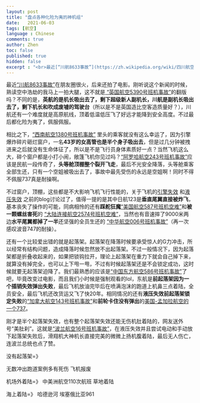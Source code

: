 ```yaml
---
layout: post
title: "盘点各种化险为夷的神机组"
date:   2021-06-03
tags: [航空]
language : Chinese
comments: true
author: Zhen
toc: false
published: true
hidden: false
excerpt : "<br>最近[“川航8633事故”](https://zh.wikipedia.org/wiki/四川航空8633号班机事故)在朋友圈很火，后来还拍了电影。刚听说这个新闻的时候，熟读空中浩劫的我马上一拍大腿，这不就是[ “英国航空5390号班机事故”](https://zh.wikipedia.org/wiki/西南航空1380号班机事故)的翻版吗？<br><br>"
---
```

最近[“川航8633事故”](https://zh.wikipedia.org/wiki/四川航空8633号班机事故)在朋友圈很火，后来还拍了电影。刚听说这个新闻的时候，熟读空中浩劫的我马上一拍大腿，这不就是[ “英国航空5390号班机事故”](https://zh.wikipedia.org/wiki/西南航空1380号班机事故)的翻版吗？不同的是，**英航的是机长吸出去了，剩下超级新人副机长，川航是副机长吸出去了，剩下机长和吹成废墟的驾驶台**（所以是不是英国造比空客造质量好？），川航还有一个难度就是高原航线，顶着低温低压飞了好远才能降到安全高度。不过最后都化险为夷了，佩服佩服。

相比之下，[“西南航空1380号班机事故”](https://zh.wikipedia.org/wiki/西南航空1380号班机事故) 里头的乘客就没有这么幸运了，因为引擎爆炸碎片砸烂窗户，一名**43岁的女高管也是半个身子吸出去**，但是过几分钟被拽进来之后就没有生命体征了，所以是不是飞行员身体素质好一点？当然飞机这么大，碎个窗户都是小打小闹，敞篷飞机你见过吗？[“阿罗哈航空243号班机事故”](https://zh.wikipedia.org/wiki/%E9%98%BF%E7%BE%85%E5%93%88%E8%88%AA%E7%A9%BA243%E8%99%9F%E7%8F%AD%E6%A9%9F%E4%BA%8B%E6%95%85)应该是民航一段传奇了，**头等舱顶棚整个裂开飞走**，最后不光安全降落，头等舱乘客全部生还，只有一个空姐被吸出去了，事故中最先受伤的永远是空姐啊！同时不得不佩服737真是耐操啊。

不过窗户，顶棚，这些都是不大影响飞机飞行性能的，关于飞机的[引擎失效](/飞机双引擎失灵还能生还吗) 和[液压失效](/飞机液压系统失效了还能操作吗) 之前的blog讨论过了，值得一提的是其中日航123是**垂直尾翼直接被炸飞**，基本丧失了操作的可能，同病相怜的还有**踩舵狂魔**[“美国航空587号班机空难”](https://zh.wikipedia.org/wiki/%E7%BE%8E%E5%9C%8B%E8%88%AA%E7%A9%BA587%E8%99%9F%E7%8F%AD%E6%A9%9F%E7%A9%BA%E9%9B%A3)和**被一颗螺丝害死**的
[“大陆连接航空2574号班机空难”](https://zh.wikipedia.org/wiki/%E7%BE%8E%E5%9B%BD%E5%A4%A7%E9%99%86%E5%BF%AB%E8%BF%902574%E5%8F%B7%E7%8F%AD%E6%9C%BA%E7%A9%BA%E9%9A%BE)，当然也有音速摔了9000米两边**水平尾翼都掉了一半**还坚强的全员生还的
[“中华航空006号班机事故”](https://zh.wikipedia.org/wiki/%E4%B8%AD%E8%8F%AF%E8%88%AA%E7%A9%BA006%E8%99%9F%E7%8F%AD%E6%A9%9F%E4%BA%8B%E6%95%85)（再一次感叹波音747的耐操）。

还有一个比较爱出错的就是起落架。起落架在降落时候要承受惊人的G力冲击，所以经常有结构问题，造成降落时候忽然放不出起落架。不过一般情况下，因为起落架都是折叠收起来的，如果把锁钩拉开，理论上起落架在重力下就会自己掉下来，就算没有掉完全，也可以上下甩一甩，不过有时候起落架还是不会锁定成功，这时候就要无起落架迫降了。我们最熟悉的应该是[“中国东方航空586号班机事故”](https://zh.wikipedia.org/zh/%E4%B8%AD%E5%9C%8B%E6%9D%B1%E6%96%B9%E8%88%AA%E7%A9%BA586%E8%99%9F%E7%8F%AD%E6%A9%9F%E4%BA%8B%E6%95%85)了吧，毕竟改变过电影，而且我们小时候是强制观看的lol，东航是**前起落架因为一个插销失效弹出失败**，最后飞机放油完毕后在喷满泡沫的跑道上机鼻三点着陆，全员安全，最后飞机还改货运又飞了快20年。相同情况的还有**液压失效前起落架锁定失败**的[“加拿大航空143号班机事故”](https://zh.wikipedia.org/zh-hans/%E5%8A%A0%E6%8B%BF%E5%A4%A7%E8%88%AA%E7%A9%BA143%E8%99%9F%E7%8F%AD%E6%A9%9F%E4%BA%8B%E6%95%85)和**前轮卡住没有弹出**的[美国-孟加拉航空的一个737](https://kknews.cc/world/9nng4qb.html)。

刚才是半个起落架失效，也有整个起落架失效还能无伤机肚着陆的，网友送外号“美肚刹”。这就是[“波兰航空16号班机事故”](https://zh.wikipedia.org/wiki/LOT%E6%B3%A2%E8%98%AD%E8%88%AA%E7%A9%BA16%E8%99%9F%E7%8F%AD%E6%A9%9F%E4%BA%8B%E6%95%85)，在液压失效并且尝试电动和手动放下起落架失败后，滑翔机大神机长直接完美的微微上扬机腹着陆，最后无人伤亡，连波兰总统也点了赞。


没有起落架=》

无数冲出跑道案例多有死伤 飞机报废

机场外着陆=》
中美洲航空110次航班 草地着陆

海上着陆=》
哈德逊河
埃塞俄比亚961
<!--stackedit_data:
eyJoaXN0b3J5IjpbLTExMDU3MTI0MzIsMjEwMTIxOTk2MywxMj
g0MDc4NTU5LDQyMzU4MDg1MiwtNTg2NjExMjkxLDY0MzY4MTc4
LDcxODY5NzIwOSwxMDczNzkwMjA2LC0xMzAxNjQ2NjcyLC02OT
MxMjU3NjgsLTExMzM2NzAzMjksLTExNTkyNTY1OTEsMTEyOTk0
NjQyMywxMzkzNjUwMTk1LDg4NDI5OTM1OCwtMTYzNzU3NDI1Nl
19
-->
